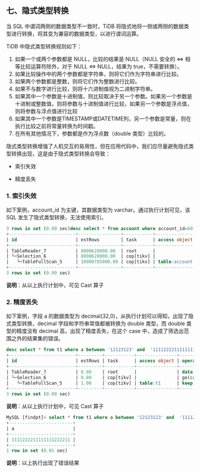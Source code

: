 ## 七、隐式类型转换

当 SQL 中谓词两侧的数据类型不一致时，TiDB 将隐式地将一侧或两侧的数据类型进行转换，将其变为兼容的数据类型，以进行谓词运算。

TiDB 中隐式类型转换规则如下：

1.  如果一个或两个参数都是 NULL，比较的结果是 NULL（NULL 安全的 \<=\> 相等比较运算符除外，对于 NULL \<=\> NULL，结果为 true，不需要转换）。
2.  如果比较操作中的两个参数都是字符串，则将它们作为字符串进行比较。
3.  如果两个参数都是整数，则将它们作为整数进行比较。
4.  如果不与数字进行比较，则将十六进制值视为二进制字符串。
5.  如果其中一个参数是十进制值，则比较取决于另一个参数。如果另一个参数是十进制或整数值，则将参数与十进制值进行比较，如果另一个参数是浮点值，则将参数与浮点值进行比较
6.  如果其中一个参数是TIMESTAMP或DATETIME列，另一个参数是常量，则在执行比较之前将常量转换为时间戳。
7.  在所有其他情况下，参数都是作为浮点数（double 类型）比较的。



隐式类型转换增强了人机交互的易用性，但在应用代码中，我们应尽量避免隐式类型转换出现，这是由于隐式类型转换会导致：

- 索引失效

- 精度丢失

  

### 1. 索引失效

如下案例，account_id 为主键，其数据类型为 varchar。通过执行计划可见，该 SQL 发生了隐式类型转换，无法使用索引。

```sql
3 rows in set (0.00 sec)desc select * from account where account_id=6010000000009801;
+-------------------------+----------------+-----------+---------------+------------------------------------------------------------+
| id                      | estRows        | task      | access object | operator info                                              |
+-------------------------+----------------+-----------+---------------+------------------------------------------------------------+
| TableReader_7           | 8000628000.00  | root      |               | data:Selection_6                                           |
| └─Selection_6           | 8000628000.00  | cop[tikv] |               | eq(cast(findpt.account.account_id), 6.010000000009801e+15) |
|   └─TableFullScan_5     | 10000785000.00 | cop[tikv] | table:account | keep order:false                                           |
+-------------------------+----------------+-----------+---------------+------------------------------------------------------------+
3 rows in set (0.00 sec)
```

**说明**：从以上执行计划中，可见 Cast 算子

### 2. 精度丢失

如下案例，字段 a 的数据类型为 decimal(32,0)，从执行计划可以得知，出现了隐式类型转换，decimal 字段和字符串常值都被转换为 double 类型，而 double 类型的精度没有 decimal 高，出现了精度丢失，在这个 case 中，造成了筛选出范围之外的结果集的错误。

```sql
desc select * from t1 where a between '12123123' and  '1111222211111111200000';
+-------------------------+---------+-----------+---------------+-------------------------------------------------------------------------------------+
| id                      | estRows | task      | access object | operator info                                                                       |
+-------------------------+---------+-----------+---------------+-------------------------------------------------------------------------------------+
| TableReader_7           | 0.80    | root      |               | data:Selection_6                                                                    |
| └─Selection_6           | 0.80    | cop[tikv] |               | ge(cast(findpt.t1.a), 1.2123123e+07), le(cast(findpt.t1.a), 1.1112222111111112e+21) |
|   └─TableFullScan_5     | 1.00    | cop[tikv] | table:t1      | keep order:false, stats:pseudo                                                      |
+-------------------------+---------+-----------+---------------+-------------------------------------------------------------------------------------+
3 rows in set (0.00 sec)
```

**说明**：从以上执行计划中，可见 Cast 算子

```sql
MySQL [findpt]> select * from t1 where a between '12123123' and  '1111222211111111200000';
+------------------------+
| a                      |
+------------------------+
| 1111222211111111222211 |
+------------------------+
1 row in set (0.01 sec)

```

**说明**：以上执行出现了错误结果


